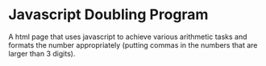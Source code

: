 # Javascript Doubling Program
A html page that uses javascript to achieve various arithmetic tasks and formats the number appropriately (putting commas in the numbers that are larger than 3 digits).
